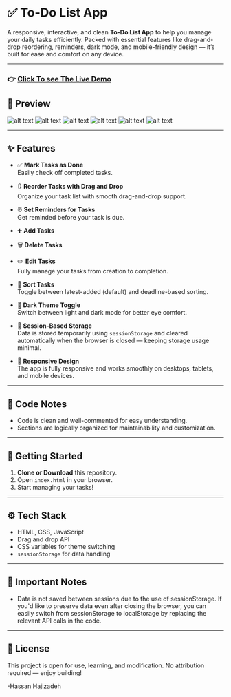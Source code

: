 # ✅ To-Do List App

A responsive, interactive, and clean **To-Do List App** to help you manage your daily tasks efficiently. Packed with essential features like drag-and-drop reordering, reminders, dark mode, and mobile-friendly design — it’s built for ease and comfort on any device.

---

### 👉 [Click To see The Live Demo](https://hassanhajizadeh-to-do-list.netlify.app)

## 👀 Preview

![alt text](screenshots/demo1.png)
![alt text](screenshots/demo2.png)
![alt text](screenshots/demo3.png)
![alt text](screenshots/demo6.png)
![alt text](screenshots/demo4.png)
![alt text](screenshots/demo5.png)

---

## ✨ Features

-   ✅ **Mark Tasks as Done**  
    Easily check off completed tasks.

-   🔃 **Reorder Tasks with Drag and Drop**  
    Organize your task list with smooth drag-and-drop support.

-   ⏰ **Set Reminders for Tasks**  
    Get reminded before your task is due.

-   ➕ **Add Tasks**
-   🗑️ **Delete Tasks**
-   ✏️ **Edit Tasks**  
    Fully manage your tasks from creation to completion.

-   📅 **Sort Tasks**  
    Toggle between latest-added (default) and deadline-based sorting.

-   🌙 **Dark Theme Toggle**  
    Switch between light and dark mode for better eye comfort.

-   💾 **Session-Based Storage**  
    Data is stored temporarily using `sessionStorage` and cleared automatically when the browser is closed — keeping storage usage minimal.

-   📱 **Responsive Design**  
    The app is fully responsive and works smoothly on desktops, tablets, and mobile devices.

---

## 🧠 Code Notes

-   Code is clean and well-commented for easy understanding.
-   Sections are logically organized for maintainability and customization.

---

## 🚀 Getting Started

1. **Clone or Download** this repository.
2. Open `index.html` in your browser.
3. Start managing your tasks!

---

## ⚙️ Tech Stack

-   HTML, CSS, JavaScript
-   Drag and drop API
-   CSS variables for theme switching
-   `sessionStorage` for data handling

---

## 📌 Important Notes

-   Data is not saved between sessions due to the use of sessionStorage. If you'd like to preserve data even after closing the browser, you can easily switch from sessionStorage to localStorage by replacing the relevant API calls in the code.

---

## 📄 License

This project is open for use, learning, and modification. No attribution required — enjoy building!

-Hassan Hajizadeh
